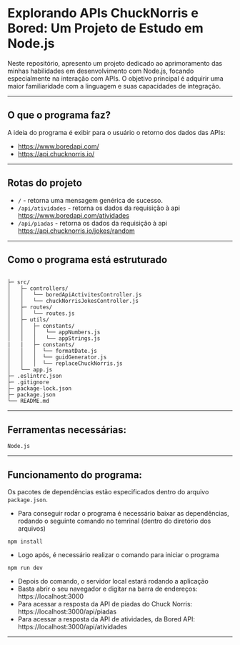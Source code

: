 # Explorando APIs ChuckNorris e Bored: Um Projeto de Estudo em Node.js
Neste repositório, apresento um projeto dedicado ao aprimoramento das minhas habilidades em desenvolvimento com Node.js, focando especialmente na interação com APIs. O objetivo principal é adquirir uma maior familiaridade com a linguagem e suas capacidades de integração.
***
## O que o programa faz?
A ideia do programa é exibir para o usuário o retorno dos dados das APIs:
  - https://www.boredapi.com/
  - https://api.chucknorris.io/
***
## Rotas do projeto
  - `/` - retorna uma mensagem genérica de sucesso.
  - `/api/atividades` - retorna os dados da requisição à api https://www.boredapi.com/atividades
  - `/api/piadas` - retorna os dados da requisição à api https://api.chucknorris.io/jokes/random
***
## Como o programa está estruturado

```

├─ src/
│   ├─ controllers/
│   │   └── boredApiActivitesController.js
│   │   └── chuckNorrisJokesController.js
│   ├─ routes/
│   │   └── routes.js
│   ├─ utils/
│   │   ├─ constants/
│   │   │   └── appNumbers.js
│   │   │   └── appStrings.js
|   |   ├─ constants/
│   │   │  └── formatDate.js
│   │   │  └── guidGenerator.js
│   │   │  └── replaceChuckNorris.js
│   └── app.js
├─ .eslintrc.json
├─ .gitignore
├─ package-lock.json
├─ package.json
└── README.md

```
***
## Ferramentas necessárias:
`Node.js`
***
## Funcionamento do programa:
Os pacotes de dependências estão especificados dentro do arquivo `package.json`.
- Para conseguir rodar o programa é necessário baixar as dependências, rodando o seguinte comando no temrinal (dentro do diretório dos arquivos)

```
npm install
```

- Logo após, é necessário realizar o comando para iniciar o programa

```
npm run dev
```

- Depois do comando, o servidor local estará rodando a aplicação
- Basta abrir o seu navegador e digitar na barra de endereços: https://localhost:3000
- Para acessar a resposta da API de piadas do Chuck Norris: https://localhost:3000/api/piadas
- Para acessar a resposta da API de atividades, da Bored API: https://localhost:3000/api/atividades
***

